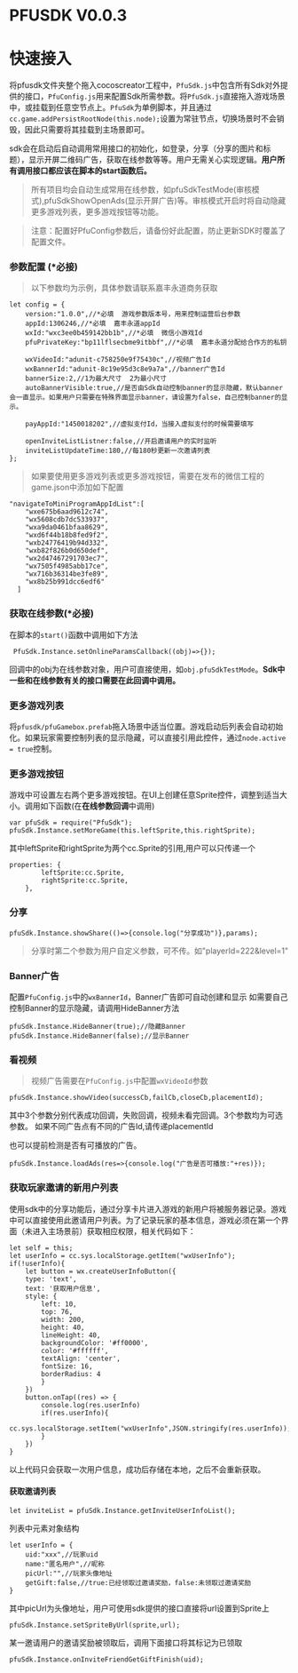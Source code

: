 # PFUSDK V0.0.3

# 快速接入
将pfusdk文件夹整个拖入cocoscreator工程中，`PfuSdk.js`中包含所有Sdk对外提供的接口，`PfuConfig.js`用来配置Sdk所需参数。将`PfuSdk.js`直接拖入游戏场景中，或挂载到任意空节点上。`PfuSdk`为单例脚本，并且通过`cc.game.addPersistRootNode(this.node);`设置为常驻节点，切换场景时不会销毁，因此只需要将其挂载到主场景即可。

sdk会在启动后自动调用常用接口的初始化，如登录，分享（分享的图片和标题），显示开屏二维码广告，获取在线参数等等。用户无需关心实现逻辑。**用户所有调用接口都应该在脚本的start函数后。**
>所有项目均会自动生成常用在线参数，如pfuSdkTestMode(审核模式),pfuSdkShowOpenAds(显示开屏广告)等。审核模式开启时将自动隐藏更多游戏列表，更多游戏按钮等功能。

>注意：配置好PfuConfig参数后，请备份好此配置，防止更新SDK时覆盖了配置文件。
### 参数配置 (*必接)
>以下参数均为示例，具体参数请联系嘉丰永道商务获取
```
let config = {
    version:"1.0.0",//*必填  游戏参数版本号，用来控制运营后台参数
    appId:1306246,//*必填  嘉丰永道appId
    wxId:"wxc3ee0b459142bb1b",//*必填  微信小游戏Id
    pfuPrivateKey:"bp11lflsecbme9itbbf",//*必填  嘉丰永道分配给合作方的私钥

    wxVideoId:"adunit-c758250e9f75430c",//视频广告Id
    wxBannerId:"adunit-8c19e95d3c8e9a7a",//banner广告Id
    bannerSize:2,//1为最大尺寸  2为最小尺寸
    autoBannerVisible:true,//是否由Sdk自动控制banner的显示隐藏，默认banner会一直显示。如果用户只需要在特殊界面显示banner，请设置为false，自己控制banner的显示。
    
    payAppId:"1450018202",//虚拟支付Id，当接入虚拟支付的时候需要填写

    openInviteListListner:false,//开启邀请用户的实时监听
    inviteListUpdateTime:180,//每180秒更新一次邀请列表
};
```
>如果要使用更多游戏列表或更多游戏按钮，需要在发布的微信工程的game.json中添加如下配置

```
"navigateToMiniProgramAppIdList":[
    "wxe675b6aad9612c74",
    "wx5608cdb7dc533937",
    "wxa9da0461bfaa8629",
    "wxd6f44b18b8fed9f2",
    "wxb24776419b94d332",
    "wxb82f826b0d650def",
    "wx2d47467291703ec7",
    "wx7505f4985abb17ce",
    "wx716b36314be3fe89",
    "wx8b25b991dcc6edf6"
  ]
```
### 获取在线参数(*必接)
在脚本的`start()`函数中调用如下方法
```
 PfuSdk.Instance.setOnlineParamsCallback((obj)=>{});
```
回调中的obj为在线参数对象，用户可直接使用，如`obj.pfuSdkTestMode`。**Sdk中一些和在线参数有关的接口需要在此回调中调用。**
### 更多游戏列表
将`pfusdk/pfuGamebox.prefab`拖入场景中适当位置。游戏启动后列表会自动初始化。如果玩家需要控制列表的显示隐藏，可以直接引用此控件，通过`node.active = true`控制。

### 更多游戏按钮
游戏中可设置左右两个更多游戏按钮。在UI上创建任意Sprite控件，调整到适当大小。调用如下函数(在**在线参数回调**中调用)
```
var pfuSdk = require("PfuSdk");
pfuSdk.Instance.setMoreGame(this.leftSprite,this.rightSprite);
```
其中leftSprite和rightSprite为两个cc.Sprite的引用,用户可以只传递一个
```
properties: {
        leftSprite:cc.Sprite,
        rightSprite:cc.Sprite,
    },
```
### 分享
```
pfuSdk.Instance.showShare(()=>{console.log("分享成功")},params);
```
>分享时第二个参数为用户自定义参数，可不传。如"playerId=222&level=1"

### Banner广告
配置`PfuConfig.js`中的`wxBannerId`，Banner广告即可自动创建和显示
如需要自己控制Banner的显示隐藏，请调用HideBanner方法
```
pfuSdk.Instance.HideBanner(true);//隐藏Banner
pfuSdk.Instance.HideBanner(false);//显示Banner
```
### 看视频
>视频广告需要在`PfuConfig.js`中配置`wxVideoId`参数
```
pfuSdk.Instance.showVideo(successCb,failCb,closeCb,placementId);
```
其中3个参数分别代表成功回调，失败回调，视频未看完回调。3个参数均为可选参数。
如果不同广告点有不同的广告Id,请传递placementId

也可以提前检测是否有可播放的广告。
```
pfuSdk.Instance.loadAds(res=>{console.log("广告是否可播放:"+res)});
```

### 获取玩家邀请的新用户列表
使用sdk中的分享功能后，通过分享卡片进入游戏的新用户将被服务器记录。游戏中可以直接使用此邀请用户列表。为了记录玩家的基本信息，游戏必须在第一个界面（未进入主场景前）获取相应权限，相关代码如下：

```
let self = this;
let userInfo = cc.sys.localStorage.getItem("wxUserInfo");
if(!userInfo){
    let button = wx.createUserInfoButton({
    type: 'text',
    text: '获取用户信息',
    style: {
        left: 10,
        top: 76,
        width: 200,
        height: 40,
        lineHeight: 40,
        backgroundColor: '#ff0000',
        color: '#ffffff',
        textAlign: 'center',
        fontSize: 16,
        borderRadius: 4
        }
    })
    button.onTap((res) => {
        console.log(res.userInfo)
        if(res.userInfo){
            cc.sys.localStorage.setItem("wxUserInfo",JSON.stringify(res.userInfo));
        }
    })
}

```
以上代码只会获取一次用户信息，成功后存储在本地，之后不会重新获取。

#### 获取邀请列表
```
let inviteList = pfuSdk.Instance.getInviteUserInfoList();
```
列表中元素对象结构
```
let userInfo = {
    uid:"xxx",//玩家uid
    name:"匿名用户",//昵称
    picUrl:"",//玩家头像地址
    getGift:false,//true:已经领取过邀请奖励，false:未领取过邀请奖励
}
```
其中picUrl为头像地址，用户可使用sdk提供的接口直接将url设置到Sprite上
```
pfuSdk.Instance.setSpriteByUrl(sprite,url);
```
某一邀请用户的邀请奖励被领取后，调用下面接口将其标记为已领取
```
pfuSdk.Instance.onInviteFriendGetGiftFinish(uid);
```